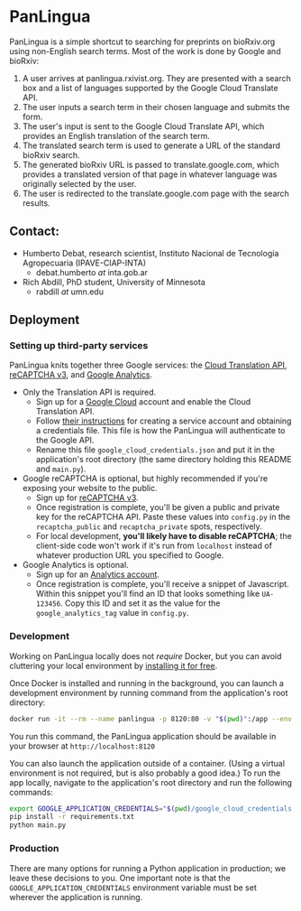 # PanLingua

PanLingua is a simple shortcut to searching for preprints on bioRxiv.org using non-English search terms. Most of the work is done by Google and bioRxiv:

1. A user arrives at panlingua.rxivist.org. They are presented with a search box and a list of languages supported by the Google Cloud Translate API.
1. The user inputs a search term in their chosen language and submits the form.
1. The user's input is sent to the Google Cloud Translate API, which provides an English translation of the search term.
1. The translated search term is used to generate a URL of the standard bioRxiv search.
1. The generated bioRxiv URL is passed to translate.google.com, which provides a translated version of that page in whatever language was originally selected by the user.
1. The user is redirected to the translate.google.com page with the search results.

## Contact:

* Humberto Debat, research scientist, Instituto Nacional de Tecnología Agropecuaria (IPAVE-CIAP-INTA)
  * debat.humberto *at* inta.gob.ar
* Rich Abdill, PhD student, University of Minnesota
  * rabdill *at* umn.edu

## Deployment

### Setting up third-party services

PanLingua knits together three Google services: the [Cloud Translation API](https://cloud.google.com/translate/), [reCAPTCHA v3](https://www.google.com/recaptcha/intro/v3.html), and [Google Analytics](https://analytics.google.com).

* Only the Translation API is required.
  * Sign up for a [Google Cloud](https://cloud.google.com) account and enable the Cloud Translation API.
  * Follow [their instructions](https://cloud.google.com/docs/authentication/production) for creating a service account and obtaining a credentials file. This file is how the PanLingua will authenticate to the Google API.
  * Rename this file `google_cloud_credentials.json` and put it in the application's root directory (the same directory holding this README and `main.py`).
* Google reCAPTCHA is optional, but highly recommended if you're exposing your website to the public.
  * Sign up for [reCAPTCHA v3](https://www.google.com/recaptcha/intro/v3.html).
  * Once registration is complete, you'll be given a public and private key for the reCAPTCHA API. Paste these values into `config.py` in the `recaptcha_public` and `recaptcha_private` spots, respectively.
  * For local development, **you'll likely have to disable reCAPTCHA**; the client-side code won't work if it's run from `localhost` instead of whatever production URL you specified to Google.
* Google Analytics is optional.
  * Sign up for an [Analytics account](https://analytics.google.com).
  * Once registration is complete, you'll receive a snippet of Javascript. Within this snippet you'll find an ID that looks something like `UA-123456`. Copy this ID and set it as the value for the `google_analytics_tag` value in `config.py`.

### Development

Working on PanLingua locally does not *require* Docker, but you can avoid cluttering your local environment by [installing it for free](https://hub.docker.com/?overlay=onboarding).

Once Docker is installed and running in the background, you can launch a development environment by running command from the application's root directory:

```sh
docker run -it --rm --name panlingua -p 8120:80 -v "$(pwd)":/app --env GOOGLE_APPLICATION_CREDENTIALS="/app/google_cloud_credentials.json" python:slim bash
```

You run this command, the PanLingua application should be available in your browser at `http://localhost:8120`

You can also launch the application outside of a container. (Using a virtual environment is not required, but is also probably a good idea.) To run the app locally, navigate to the application's root directory and run the following commands:

```sh
export GOOGLE_APPLICATION_CREDENTIALS="$(pwd)/google_cloud_credentials.json"
pip install -r requirements.txt
python main.py
```

### Production

There are many options for running a Python application in production; we leave these decisions to you. One important note is that the `GOOGLE_APPLICATION_CREDENTIALS` environment variable must be set wherever the application is running.